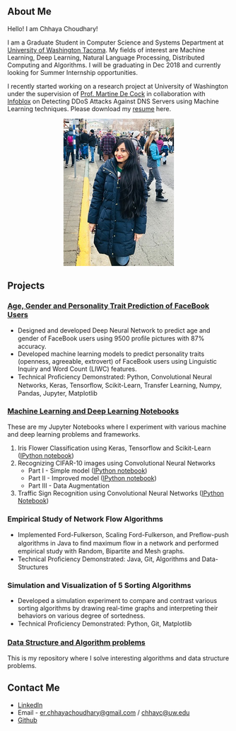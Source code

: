 ## About Me

Hello! I am Chhaya Choudhary!

I am a Graduate Student in Computer Science and Systems Department at [University of Washington Tacoma](https://www.tacoma.uw.edu/). My fields of interest are Machine Learning, Deep Learning, Natural Language Processing, Distributed Computing and Algorithms. I will be graduating in Dec 2018 and currently looking for Summer Internship opportunities.

I recently started working on a research project at University of Washington under the supervision of [Prof. Martine De Cock](https://www.tacoma.uw.edu/institute-technology/martine-de-cock-phd) in collaboration with [Infoblox](https://www.infoblox.com/)
on Detecting DDoS Attacks Against DNS Servers using Machine Learning techniques. Please download my [resume](https://github.com/chhayac/chhayac.github.io/raw/master/chhaya_choudhary_resume.pdf) here.

<p align="center"> 
<img src="https://raw.githubusercontent.com/chhayac/chhayac.github.io/master/profile_pic.jpg">
</p>

## Projects
### [Age, Gender and Personality Trait Prediction of FaceBook Users](https://github.com/chhayac/Gender-Classification-Using-Images)                                
- Designed and developed Deep Neural Network to predict age and gender of FaceBook users using 9500 proﬁle pictures with 87% accuracy. 
- Developed machine learning models to predict personality traits (openness, agreeable, extrovert) of FaceBook users using Linguistic Inquiry and Word Count (LIWC) features. 
- Technical Proﬁciency Demonstrated: Python, Convolutional Neural Networks, Keras, Tensorﬂow, Scikit-Learn, Transfer Learning, Numpy, Pandas, Jupyter, Matplotlib 

### [Machine Learning and Deep Learning Notebooks](https://github.com/chhayac/Machine-Learning-Notebooks)
These are my Jupyter Notebooks where I experiment with various machine and deep learning problems and frameworks.
1. Iris Flower Classification using Keras, Tensorflow and Scikit-Learn ([IPython notebook](https://github.com/chhayac/Machine-Learning-Notebooks/blob/master/Iris_flower_classification.ipynb))
2. Recognizing CIFAR-10 images using Convolutional Neural Networks
	- Part I   - Simple model ([IPython notebook](https://github.com/chhayac/Machine-Learning-Notebooks/blob/master/Recognizing-CIFAR-10-images-Simple-Model.ipynb))
	- Part II  - Improved model ([IPython notebook](https://github.com/chhayac/Machine-Learning-Notebooks/blob/master/Recognizing-CIFAR-10-images-Improved-Model.ipynb))
	- Part III - Data Augmentation
3. Traffic Sign Recognition using Convolutional Neural Networks ([IPython Notebook](https://github.com/chhayac/Machine-Learning-Notebooks/blob/master/Traffic-Sign-Recognition.ipynb))


### Empirical Study of Network Flow Algorithms                                                      
- Implemented Ford-Fulkerson, Scaling Ford-Fulkerson, and Preﬂow-push algorithms in Java to ﬁnd maximum ﬂow in a network and performed empirical study with Random, Bipartite and Mesh graphs.
- Technical Proﬁciency Demonstrated: Java, Git, Algorithms and Data-Structures 

### Simulation and Visualization of 5 Sorting Algorithms                                            
- Developed a simulation experiment to compare and contrast various sorting algorithms by drawing real-time graphs and interpreting their behaviors on various degree of sortedness. 
- Technical Proﬁciency Demonstrated: Python, Git, Matplotlib

### [Data Structure and Algorithm problems](https://github.com/chhayac/algo_and_data_structures)
This is my repository where I solve interesting algorithms and data structure problems.

## Contact Me
- [LinkedIn](https://www.linkedin.com/in/chhayachoudhary/)
- Email - er.chhayachoudhary@gmail.com / chhayc@uw.edu
- [Github](https://github.com/chhayac)



